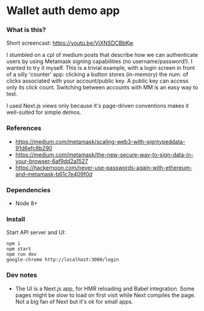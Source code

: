 # Wallet auth demo app

### What is this?

Short screencast: https://youtu.be/VjXNSDCBbKw

I stumbled on a cpl of medium posts that describe how we can authenticate users by using Metamask signing capabilities (no username/password!). I wanted to try it myself. This is a trivial example, with a login screen in front of a silly 'counter' app: clicking a button stores (in-memory) the num. of clicks associated with your account/public key. A public key can access only its click count. Switching between accounts with MM is an easy way to test.

I used Next.js views only because it's page-driven conventions makes it well-suited for simple demos.

### References

* https://medium.com/metamask/scaling-web3-with-signtypeddata-91d6efc8b290
* https://medium.com/metamask/the-new-secure-way-to-sign-data-in-your-browser-6af9dd2a1527
* https://hackernoon.com/never-use-passwords-again-with-ethereum-and-metamask-b61c7e409f0d

### Dependencies

* Node 8+

### Install

Start API server and UI:

```
npm i
npm start
npm run dev
google-chrome http://localhost:3000/login
```

### Dev notes

* The UI is a Next.js app, for HMR reloading and Babel integration. Some pages might be slow to load on first visit while Next compiles the page. Not a big fan of Next but it's ok for small apps.
